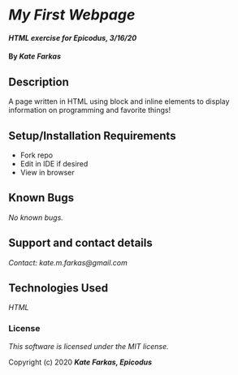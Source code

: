 # _My First Webpage_

#### _HTML exercise for Epicodus, 3/16/20_

#### By _**Kate Farkas**_

## Description

A page written in HTML using block and inline elements to display information on programming and favorite things!

## Setup/Installation Requirements

* Fork repo
* Edit in IDE if desired
* View in browser

## Known Bugs

_No known bugs._

## Support and contact details

_Contact: kate.m.farkas@gmail.com_

## Technologies Used

_HTML_

### License

*This software is licensed under the MIT license.*

Copyright (c) 2020 **_Kate Farkas, Epicodus_**